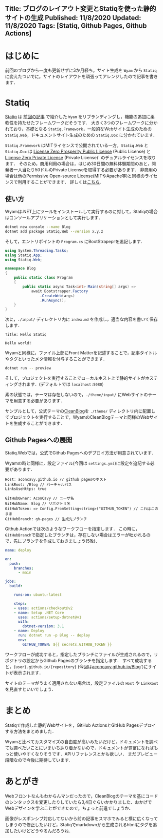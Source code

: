 Title: ブログのレイアウト変更とStatiqを使った静的サイトの生成
Published: 11/8/2020
Updated: 11/8/2020
Tags: [Statiq, Github Pages, Github Actions]
---

# はじめに

前回のブログから一度も更新せずに3か月経ち，サイト生成を `Wyam` から `Statiq` に変えたついでに，サイトのレイアウトを頑張ってアレンジしたので記事を書きます．

# Statiq

[Statiq](https://statiq.dev/) は [前回の記事](20200819wyamblog) で紹介した `Wyam` をリブランディングし，機能の追加に柔軟性を持たせたフレームワークだそうです．
大きく3つのフレームワークに分かれており，基礎となる `Statiq.Framework`，一般的なWebサイト生成のための `Statiq.Web`，ドキュメントサイト生成のための `Statiq.Doc` に分かれています．

`Statiq.Framework` はMITライセンスで公開されている一方，`Statiq.Web` と `Statiq.Doc` は [License Zero Prosperity Public License](https://licensezero.com/licenses/prosperity) (Public License) と [License Zero Private License](https://licensezero.com/licenses/private) (Private License)` のデュアルライセンスを取ります．
そのため，商用利用の場合は，はじめ30日間の無料体験期間のあと，開発者一人当たり50ドルのPrivate Licenseを取得する必要があります．
非商用の場合は他のPermissive Open-source License(MITやApache等)と同様のライセンスで利用することができます．
詳しくは[こちら](https://github.com/statiqdev/Statiq.Web/blob/main/LICENSE-FAQ.md).

## 使い方

Wyamは.NET上にツールをインストールして実行するのに対して，Statiqの場合はコンソールアプリケーションとして実行します．

```sh
dotnet new console --name Blog
dotnet add package Statiq.Web --version x.y.z
```

そして，エントリポイントの `Program.cs` にBootStrapeprを追記します．

```csharp
using System.Threading.Tasks;
using Statiq.App;
using Statiq.Web;

namespace Blog
{
    public static class Program
    {
        public static async Task<int> Main(string[] args) =>
            await Bootstrapper.Factory
                .CreateWeb(args)
                .RunAsync();
    }
}
```

次に，`./input/` ディレクトリ内に `index.md` を作成し，適当な内容を書いて保存します．

```
Title: Hello Statiq
---
Hello world!
```

Wyamと同様に，ファイル上部にFront Matterを記述することで，記事タイトルやタグといったメタ情報を付与することができます．

```sh
dotnet run -- preview
```

そして，プロジェクトを実行することでローカルホスト上で静的サイトがホスティングされます．(デフォルトでは `localhost:5080`)

素の状態では，テーマは存在しないので，`./theme/input/` にWebサイトのテーマを用意する必要があります．

サンプルとして，公式テーマの[CleanBlog](https://github.com/statiqdev/CleanBlog)を `./theme/` ディレクトリ内に配置してプロジェクトを実行することで，WyamのCleanBlogテーマと同様のWebサイトを生成することができます．

## Github Pagesへの展開

Statiq.Webでは，公式でGithub Pagesへのデプロイ方法が用意されています．

Wyamの時と同様に，設定ファイル(今回は `settings.yml`)に設定を追記する必要があります．
```
Host: aconcavy.github.io // github pagesのホスト
LinkRoot: /Blog // バーチャルパス
LinksUseHttps: true

GitHubOwner: AconCavy // ユーザ名
GitHubName: Blog // リポジトリ名
GitHubToken: => Config.FromSetting<string>("GITHUB_TOKEN") // これはこのまま
GitHubBranch: gh-pages // 生成先ブランチ
```

Github Actionでは次のようなワークフローを指定します．
この時に，`GitHubBranch`で指定したブランチは，存在しない場合はエラーが吐かれるので，先にブランチを作成しておきましょう(5敗)．

```yaml
name: deploy

on:
  push:
    branches:
      - main

jobs:
  build:

    runs-on: ubuntu-latest

    steps:
    - uses: actions/checkout@v2
    - name: Setup .NET Core
      uses: actions/setup-dotnet@v1
      with:
        dotnet-version: 3.1
    - name: Deploy
      run: dotnet run -p Blog -- deploy
      env:
        GITHUB_TOKEN: ${{ secrets.GITHUB_TOKEN }}
```

ワークフローが成功すると，指定したブランチにファイルが生成されるので，リポジトリの設定からGithub Pagesのブランチを指定します．
すべて成功すると，`{user}.github.io/{repository}` (今回は[aconcavy.github.io/Blog](https://aconcavy.github.io/Blog/)`)にサイトが表示されます．

サイトのテーマがうまく適用されない場合は，設定ファイルの `Host` や `LinkRoot` を見直すといいでしょう．

# まとめ

Statiqで作成した静的Webサイトを，GitHub ActionsとGitHub Pagesデプロイする方法をまとめました．

Wyamと比べてカスタマイズの自由度が高いみたいだけど，ドキュメントを調べても調べたいことにいまいち辿り着かないので，ドキュメントが豊富になればもっと使いやすくなりそうです．APIリファレンスとかも欲しい．
まだプレビュー段階なので今後に期待しています．

# あとがき

Webフロントなんもわからんマンだったので，CleanBlogのテーマを基にコードのシンタックスを変更したりしていたら3,4日ぐらいかかりました．おかげでWebデザインを学ぶことができたので，ちょっと前進でしょうか．

画像がレスポンシブ対応してないから前の記事をスマホでみると横に広くなってしまうので修正したいけど，Statiqでmarkdownから生成されるhtmlにタグを追加したいけどどうやるんだろうね．
